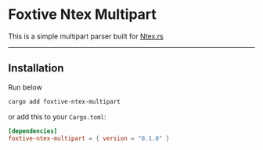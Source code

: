 # Foxtive Ntex Multipart
This is a simple multipart parser built for [Ntex.rs](https://github.com/ntex-rs/ntex)

---

## Installation
Run below
```bash
cargo add foxtive-ntex-multipart
```

or add this to your `Cargo.toml`:

```toml
[dependencies]
foxtive-ntex-multipart = { version = "0.1.0" }
```
